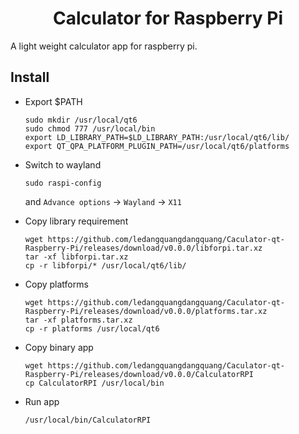 <h1 align="center"> Calculator for Raspberry Pi </h1>

A light weight calculator app for raspberry pi.
## Install
- Export $PATH
	```
	sudo mkdir /usr/local/qt6
	sudo chmod 777 /usr/local/bin
	export LD_LIBRARY_PATH=$LD_LIBRARY_PATH:/usr/local/qt6/lib/
	export QT_QPA_PLATFORM_PLUGIN_PATH=/usr/local/qt6/platforms
	```
- Switch to wayland 
	```
	sudo raspi-config
	```
	and `Advance options` -> `Wayland` -> `X11`

- Copy library requirement
	```
	wget https://github.com/ledangquangdangquang/Caculator-qt-Raspberry-Pi/releases/download/v0.0.0/libforpi.tar.xz
	tar -xf libforpi.tar.xz
	cp -r libforpi/* /usr/local/qt6/lib/
	```

- Copy platforms     
	```
	wget https://github.com/ledangquangdangquang/Caculator-qt-Raspberry-Pi/releases/download/v0.0.0/platforms.tar.xz
	tar -xf platforms.tar.xz
	cp -r platforms /usr/local/qt6
	```                             
- Copy binary app
	```
	wget https://github.com/ledangquangdangquang/Caculator-qt-Raspberry-Pi/releases/download/v0.0.0/CalculatorRPI
	cp CalculatorRPI /usr/local/bin
	```
	
- Run app
	```
	/usr/local/bin/CalculatorRPI
	```



